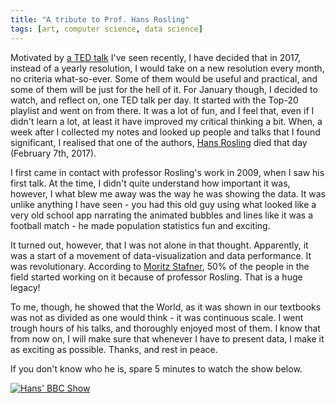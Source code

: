 ```yaml
---
title: "A tribute to Prof. Hans Rosling"
tags: [art, computer science, data science]
---
```


Motivated by [a TED talk](https://www.ted.com/talks/matt_cutts_try_something_new_for_30_days) I've seen recently, I have decided that in 2017, instead of a yearly resolution, 
I would take on a new resolution every month, no criteria what-so-ever. Some of them would be useful and practical, and some of them will be just for the hell of it. For January though, I decided to watch, and reflect on, one TED talk per day. It started with the Top-20 playlist and went on from there. It was a lot of fun, and I feel that, even if I didn't learn a lot, at least it have improved my critical thinking a bit. When, a week after I collected my notes and looked up people and talks that I found significant, I realised that one of the authors, [Hans Rosling](https://en.wikipedia.org/wiki/Hans_Rosling) died that day (February 7th, 2017).

I first came in contact with professor Rosling's work in 2009, when I saw his first talk. At the time, I didn't quite understand how important it was, however, I what blew me away was the way he was showing the data. It was unlike anything I have seen - you had this old guy using what looked like a very old school app narrating the animated bubbles and lines like it was a football match - he made population statistics fun and exciting.

It turned out, however, that I was not alone in that thought. Apparently, it was a start of a movement of data-visualization and data performance. It was revolutionary. According to [Moritz Stafner](http://datastori.es/92-a-tribute-to-hans-rosling/), 50% of the people in the field started working on it because of professor Rosling. That is a huge legacy!

To me, though, he showed that the World, as it was shown in our textbooks was not as divided as one would think - it was continuous scale. I went trough hours of his talks, and thoroughly enjoyed most of them. I know that from now on, I will make sure that whenever I have to present data, I make it as exciting as possible. Thanks, and rest in peace.

If you don't know who he is, spare 5 minutes to watch the show below.

[![Hans' BBC Show](https://img.youtube.com/vi/jbkSRLYSojo/0.jpg)](https://www.youtube.com/watch?v=jbkSRLYSojo)